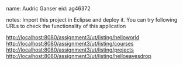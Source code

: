 name: Audric Ganser
eid: ag46372

notes:
Import this project in Eclipse and deploy it.
You can try following URLs to check the functionality of this application

<http://localhost:8080/assignment3/ut/listing/helloworld>
<http://localhost:8080/assignment3/ut/listing/courses>
<http://localhost:8080/assignment3/ut/listing/projects>
<http://localhost:8080/assignment3/ut/listing/helloeavesdrop>
